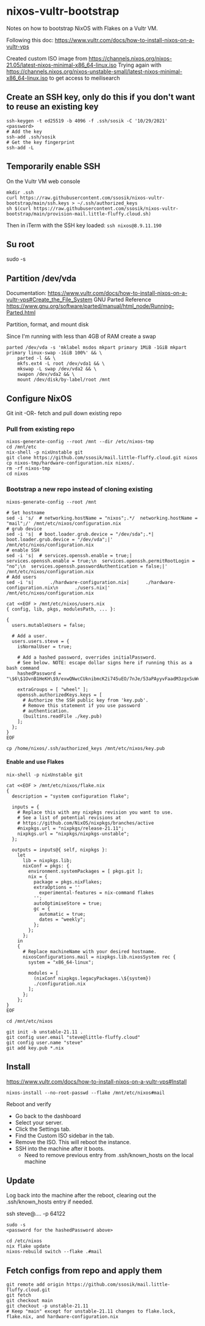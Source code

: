 # nixos-vultr-bootstrap

Notes on how to bootstrap NixOS with Flakes on a Vultr VM.

Following this doc: https://www.vultr.com/docs/how-to-install-nixos-on-a-vultr-vps

Created custom ISO image from https://channels.nixos.org/nixos-21.05/latest-nixos-minimal-x86_64-linux.iso
Trying again with https://channels.nixos.org/nixos-unstable-small/latest-nixos-minimal-x86_64-linux.iso to get access to meilisearch

## Create an SSH key, only do this if you don't want to reuse an existing key

```
ssh-keygen -t ed25519 -b 4096 -f .ssh/sosik -C '10/29/2021'
<password>
# Add the key
ssh-add .ssh/sosik
# Get the key fingerprint
ssh-add -L
```

## Temporarily enable SSH

On the Vultr VM web console <Send Clipboard>
```
mkdir .ssh
curl https://raw.githubusercontent.com/ssosik/nixos-vultr-bootstrap/main/ssh.keys > ~/.ssh/authorized_keys
sh $(curl https://raw.githubusercontent.com/ssosik/nixos-vultr-bootstrap/main/provision-mail.little-fluffy.cloud.sh)
```

Then in iTerm with the SSH key loaded: `ssh nixos@8.9.11.190`

## Su root
sudo -s

## Partition /dev/vda

Documentation: https://www.vultr.com/docs/how-to-install-nixos-on-a-vultr-vps#Create_the_File_System
GNU Parted Reference https://www.gnu.org/software/parted/manual/html_node/Running-Parted.html

Partition, format, and mount disk

Since I'm running with less than 4GB of RAM create a swap
```
parted /dev/vda -s 'mklabel msdos mkpart primary 1MiB -1GiB mkpart primary linux-swap -1GiB 100%' && \
    parted -l && \
    mkfs.ext4 -L root /dev/vda1 && \
    mkswap -L swap /dev/vda2 && \
    swapon /dev/vda2 && \
    mount /dev/disk/by-label/root /mnt
```

## Configure NixOS

Git init -OR- fetch and pull down existing repo

### Pull from existing repo

```
nixos-generate-config --root /mnt --dir /etc/nixos-tmp
cd /mnt/etc
nix-shell -p nixUnstable git
git clone https://github.com/ssosik/mail.little-fluffy.cloud.git nixos
cp nixos-tmp/hardware-configuration.nix nixos/.
rm -rf nixos-tmp
cd nixos
```

### Bootstrap a new repo instead of cloning existing
```
nixos-generate-config --root /mnt

# Set hostname
sed -i 's/  # networking.hostName = "nixos";.*/  networking.hostName = "mail";/' /mnt/etc/nixos/configuration.nix
# grub device
sed -i 's|  # boot.loader.grub.device = "/dev/sda";.*|  boot.loader.grub.device = "/dev/vda";|' /mnt/etc/nixos/configuration.nix
# enable SSH
sed -i 's|  # services.openssh.enable = true;|  services.openssh.enable = true;\n  services.openssh.permitRootLogin = "no";\n  services.openssh.passwordAuthentication = false;|' /mnt/etc/nixos/configuration.nix
# Add users
sed -i 's|      ./hardware-configuration.nix|      ./hardware-configuration.nix\n      ./users.nix|' /mnt/etc/nixos/configuration.nix

cat <<EOF > /mnt/etc/nixos/users.nix
{ config, lib, pkgs, modulesPath, ... }:

{
  users.mutableUsers = false;
  
  # Add a user.
  users.users.steve = {
    isNormalUser = true;
  
    # Add a hashed password, overrides initialPassword.
    # See below. NOTE: escape dollar signs here if running this as a bash command
    hashedPassword = "\$6\$1OvnB1HeKH\$9/exwQNwcCUknibmcK2i745uEO/7nJe/53aPAyyvFaadM3zgxSuWcMnQ8NpZZGQegUz2dC5JXgSGk1oCZcjWn.";
  
    extraGroups = [ "wheel" ];
    openssh.authorizedKeys.keys = [
      # Authorize the SSH public key from 'key.pub'.
      # Remove this statement if you use password
      # authentication.
      (builtins.readFile ./key.pub)
    ];
  };
}
EOF

cp /home/nixos/.ssh/authorized_keys /mnt/etc/nixos/key.pub

```

#### Enable and use Flakes

```
nix-shell -p nixUnstable git

cat <<EOF > /mnt/etc/nixos/flake.nix
{
  description = "system configuration flake";

  inputs = {
    # Replace this with any nixpkgs revision you want to use.
    # See a list of potential revisions at
    # https://github.com/NixOS/nixpkgs/branches/active
    #nixpkgs.url = "nixpkgs/release-21.11";
    nixpkgs.url = "nixpkgs/nixpkgs-unstable";
  };

  outputs = inputs@{ self, nixpkgs }:
    let
      lib = nixpkgs.lib;
      nixConf = pkgs: {
        environment.systemPackages = [ pkgs.git ];
        nix = {
          package = pkgs.nixFlakes;
          extraOptions = ''
            experimental-features = nix-command flakes
          '';
          autoOptimiseStore = true;
          gc = {
            automatic = true;
            dates = "weekly";
          };
        };
      };
    in
    {
      # Replace machineName with your desired hostname.
      nixosConfigurations.mail = nixpkgs.lib.nixosSystem rec {
        system = "x86_64-linux";

        modules = [
          (nixConf nixpkgs.legacyPackages.\${system})
          ./configuration.nix
        ];
      };
    };
}
EOF

cd /mnt/etc/nixos

git init -b unstable-21.11 .
git config user.email "steve@little-fluffy.cloud"
git config user.name "steve"
git add key.pub *.nix
```

## Install

https://www.vultr.com/docs/how-to-install-nixos-on-a-vultr-vps#Install

```
nixos-install --no-root-passwd --flake /mnt/etc/nixos#mail
```

Reboot and verify
- Go back to the dashboard
- Select your server.
- Click the Settings tab.
- Find the Custom ISO sidebar in the tab.
- Remove the ISO. This will reboot the instance.
- SSH into the machine after it boots.
    - Need to remove previous entry from .ssh/known_hosts on the local machine

## Update

Log back into the machine after the reboot, clearing out the .ssh/known_hosts
entry if needed.

ssh steve@.... -p 64122

```
sudo -s
<password for the hashedPassword above>

cd /etc/nixos
nix flake update
nixos-rebuild switch --flake .#mail
```

## Fetch configs from repo and apply them
```
git remote add origin https://github.com/ssosik/mail.little-fluffy.cloud.git
git fetch
git checkout main
git checkout -p unstable-21.11
# Keep "main" except for unstable-21.11 changes to flake.lock, flake.nix, and hardware-configuration.nix
```
